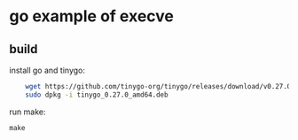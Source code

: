 # go example of execve

## build

install go and tinygo:

```sh
	wget https://github.com/tinygo-org/tinygo/releases/download/v0.27.0/tinygo_0.27.0_amd64.deb
    sudo dpkg -i tinygo_0.27.0_amd64.deb
```

run make:

```
make
```
